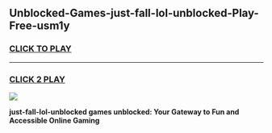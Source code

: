 
## Unblocked-Games-just-fall-lol-unblocked-Play-Free-usm1y
<h3>
<a href="https://premium76.site?title=just-fall-lol-unblocked&ref=19M">CLICK TO PLAY</a></h3>
<hr>

<h3>
<a href="https://premium76.site?title=just-fall-lol-unblocked&ref=19M">CLICK 2 PLAY</a>
  
</h3>

<a href="https://premium76.site?title=just-fall-lol-unblocked&ref=19M"><img src="https://clearcache.store/games.png"></a>


**just-fall-lol-unblocked games unblocked: Your Gateway to Fun and Accessible Online Gaming**
